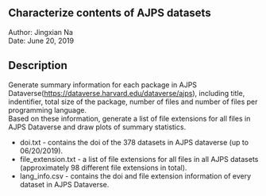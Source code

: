 ## Characterize contents of AJPS datasets
Author: Jingxian Na    
Date: June 20, 2019
## Description
Generate summary information for each package in AJPS Dataverse(https://dataverse.harvard.edu/dataverse/ajps), including title, indentifier,
total size of the package, number of files and number of files per programming language.    
Based on these information, generate a list of file extensions for all files in AJPS Dataverse and draw plots of summary statistics.
* doi.txt - contains the doi of the 378 datasets in AJPS dataverse (up to 06/20/2019).
* file_extension.txt - a list of file extensions for all files in all AJPS datasets (approximately 98 different file extensions in total).
* lang_info.csv - contains the doi and file extension information of every dataset in AJPS Dataverse.
